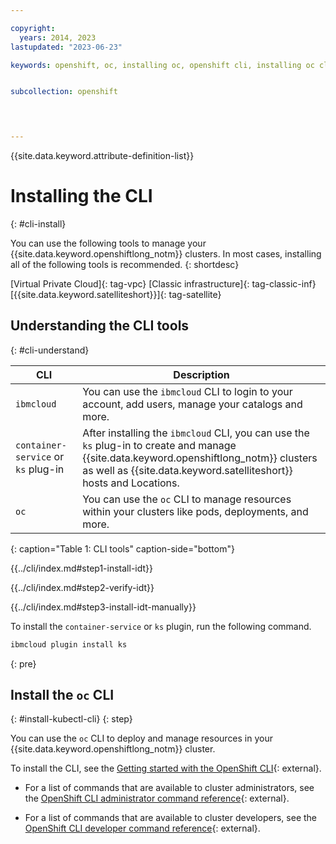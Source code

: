 ```yaml
---

copyright: 
  years: 2014, 2023
lastupdated: "2023-06-23"

keywords: openshift, oc, installing oc, openshift cli, installing oc cli


subcollection: openshift

 


---
```



{{site.data.keyword.attribute-definition-list}}

# Installing the CLI
{: #cli-install}


You can use the following tools to manage your {{site.data.keyword.openshiftlong_notm}} clusters. In most cases, installing all of the following tools is recommended.
{: shortdesc}

[Virtual Private Cloud]{: tag-vpc} [Classic infrastructure]{: tag-classic-inf} [{{site.data.keyword.satelliteshort}}]{: tag-satellite}


## Understanding the CLI tools
{: #cli-understand}

| CLI | Description |
| --- | --- |
| `ibmcloud` | You can use the `ibmcloud` CLI to login to your account, add users, manage your catalogs and more. |
| `container-service` or `ks` plug-in | After installing the `ibmcloud` CLI, you can use the `ks` plug-in to create and manage {{site.data.keyword.openshiftlong_notm}} clusters as well as {{site.data.keyword.satelliteshort}} hosts and Locations. |
| `oc` | You can use the `oc` CLI to manage resources within your clusters like pods, deployments, and more. |
{: caption="Table 1: CLI tools" caption-side="bottom"}


{{../cli/index.md#step1-install-idt}}

{{../cli/index.md#step2-verify-idt}}

{{../cli/index.md#step3-install-idt-manually}}

To install the `container-service` or `ks` plugin, run the following command.

```sh
ibmcloud plugin install ks
```
{: pre}


## Install the `oc` CLI
{: #install-kubectl-cli}
{: step}

You can use the `oc` CLI to deploy and manage resources in your {{site.data.keyword.openshiftlong_notm}} cluster.




To install the CLI, see the [Getting started with the OpenShift CLI](https://docs.openshift.com/container-platform/4.11/cli_reference/openshift_cli/getting-started-cli.html){: external}.

- For a list of commands that are available to cluster administrators, see the [OpenShift CLI administrator command reference](https://docs.openshift.com/container-platform/4.11/cli_reference/openshift_cli/administrator-cli-commands.html){: external}.

- For a list of commands that are available to cluster developers, see the [OpenShift CLI developer command reference](https://docs.openshift.com/container-platform/4.11/cli_reference/openshift_cli/developer-cli-commands.html){: external}.






